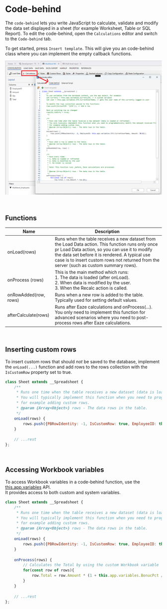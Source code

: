 # Code-behind

The `code-behind` lets you write JavaScript to calculate, validate and modify the data set displayed in a sheet (for example Worksheet, Table or SQL Report).
To edit the code-behind, open the `Calculations` editor and switch to the `Code-behind` tab.

To get started, press `Insert template`. This will give you an code-behind class where you can implement the empty callback functions.

![img](/images/invision/datagrid-code-behind.png)

<br/>

## Functions

| Name           | Description                             |
-----------------|-----------------------------------------|
| onLoad(rows)         | Runs when the table receives a new dataset from the Load Data action. This function runs only once pr Load Data action, so you can use it to modify the data set before it is rendered. A typical use case is to insert custom rows not returned from the server (such as custom summary rows). |
| onProcess (rows)     | This is the main method which runs: <br/>1. The data is loaded (after onLoad). <br/>2. When data is modified by the user.<br/>3. When the Recalc action is called. |
| onRowAdded(row, rows)     | Runs when a new row is added to the table. Typically used for setting default values. |
| afterCalculate(rows) | Runs after Eaze calculations and onProcess(...). You only need to implement this function for advanced scenarios where you need to post-process rows after Eaze calculations. |

<br/>

## Inserting custom rows
To insert custom rows that should _not_ be saved to the database, implement the `onLoad(...)` function and add rows to the rows collection with the `IsCustomRow` property set to true.

```javascript
class Sheet extends __Spreadsheet {    
    /**
     * Runs one time when the table receives a new dataset (data is loaded or refreshed).
     * You will typically implement this function when you need to programmatically modify the dataset received from the server,
     * for example adding custom rows.
     * @param {Array<Object>} rows - The data rows in the table.
     */
    onLoad(rows) {
    	rows.push({PBRowIdentity: -1, IsCustomRow: true, EmployeeID: this.app.variables.SYS.CurrentUserName, Amount: 30.8});
    }

    // ...rest    
};

```

<br/>

## Accessing Workbook variables

To access Workbook variables in a code-behind function, use the [this.app.variables](../../workbooks/programmingmodel/variables.md) API.  
It provides access to both custom and system variables.

```javascript
class Sheet extends __Spreadsheet {    
    /**
     * Runs one time when the table receives a new dataset (data is loaded or refreshed).
     * You will typically implement this function when you need to programmatically modify the dataset received from the server,
     * for example adding custom rows.
     * @param {Array<Object>} rows - The data rows in the table.
     */
    onLoad(rows) {
    	rows.push({PBRowIdentity: -1, IsCustomRow: true, EmployeeID: this.app.variables.SYS.CurrentUserName, Amount: 30.8});
    }

    onProcess(rows) {
        // Calculates the Total by using the custom Workbook variable 'BonusPct'.
        for(const row of rows){
            row.Total = row.Amount * (1 + this.app.variables.BonucPct / 100);
        }    	
    }

    // ...rest    
};
```